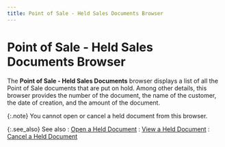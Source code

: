 ```yaml
---
title: Point of Sale - Held Sales Documents Browser
---
```


# Point of Sale - Held Sales Documents Browser


The **Point of Sale - Held Sales Documents**  browser displays a list of all the Point of Sale documents that are put  on hold. Among other details, this browser provides the number of the  document, the name of the customer, the date of creation, and the amount  of the document.


{:.note}
You cannot open or cancel a held document  from this browser.


{:.see_also}
See also
: [Open  a Held Document]({{site.pos_baseurl}}/pos-trans/create-pos-doc/point-of-sale-documents-on-hold/open_held_documents_pos_doc_profile_option.html)
: [View a Held  Document]({{site.pos_baseurl}}/pos-trans/create-pos-doc/point-of-sale-documents-on-hold/viewing_a_held_document.html)
: [Cancel a  Held Document]({{site.pos_baseurl}}/pos-trans/create-pos-doc/point-of-sale-documents-on-hold/canceling_a_held_document.html)

